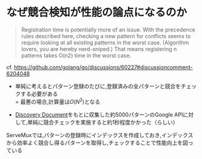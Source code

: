 # なぜ競合検知が性能の論点になるのか

> <span text-color-red>Registration time is potentially more of an issue.</span> With the precedence rules described here, checking a new pattern for conflicts seems to require looking at all existing patterns in the worst case. (Algorithm lovers, you are hereby nerd-sniped.) That means registering n patterns takes O(n2) time in the worst case.

<div text-xs class="paragraph-m-0">

cf. https://github.com/golang/go/discussions/60227#discussioncomment-6204048

</div>

- 単純に考えるとパターン登録のたびに,登録済みの全パターンと競合をチェックする必要がある  
  = 最悪の場合,計算量は$O(N^2)$となる

- [Discovery Document](https://discovery.googleapis.com/discovery/v1)をもとに収集した約5000パターンのGoogle APIに対して,単純に競合チェックを実施すると約1秒程度かかった（らしい）

<div mt-20 v-click>

ServeMuxでは,パターンの登録時に<span text-color-red>インデックスを作成</span>しておき,インデックスから<span text-color-red>効率よく競合し得るパターンを取得し,チェック</span>することで性能向上を図っている

</div>
